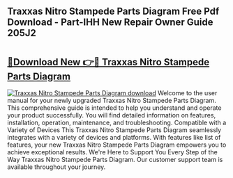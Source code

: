 ## Traxxas Nitro Stampede Parts Diagram Free Pdf Download - Part-IHH New Repair Owner Guide 205J2

# <h2><a href="http://dfry5zr.blite.top/?on=Traxxas+Nitro+Stampede+Parts+Diagram">🔗Download New 👉🔴 Traxxas Nitro Stampede Parts Diagram</a></h2>

[![Traxxas Nitro Stampede Parts Diagram download](https://i.imgur.com/lujVjoI.png)](http://dfry5zr.blite.top/?on=Traxxas+Nitro+Stampede+Parts+Diagram)
Welcome to the user manual for your newly upgraded Traxxas Nitro Stampede Parts Diagram. This comprehensive guide is intended to help you understand and operate your product successfully. You will find detailed information on features, installation, operation, maintenance, and troubleshooting. Compatible with a Variety of Devices This Traxxas Nitro Stampede Parts Diagram seamlessly integrates with a variety of devices and platforms. With features like list of features, your new Traxxas Nitro Stampede Parts Diagram empowers you to achieve exceptional results. We're Here to Support You Every Step of the Way Traxxas Nitro Stampede Parts Diagram. Our customer support team is available throughout your journey.
